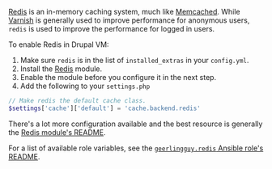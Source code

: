 [Redis](https://redis.io/) is an in-memory caching system, much like [Memcached](memcached.md). While [Varnish](varnish.md) is generally used to improve performance for anonymous users, `redis` is used to improve the performance for logged in users.

To enable Redis in Drupal VM:

1. Make sure `redis` is in the list of `installed_extras` in your `config.yml`.
2. Install the [Redis](https://www.drupal.org/project/redis) module.
3. Enable the module before you configure it in the next step.
4. Add the following to your `settings.php`

```php
// Make redis the default cache class.
$settings['cache']['default'] = 'cache.backend.redis'
```

There's a lot more configuration available and the best resource is generally the [Redis module's README](http://cgit.drupalcode.org/redis/tree/README.md).

For a list of available role variables, see the [`geerlingguy.redis` Ansible role's README](https://github.com/geerlingguy/ansible-role-redis#readme).
